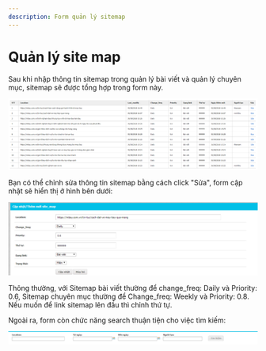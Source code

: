 ```yaml
---
description: Form quản lý sitemap
---
```


# Quản lý site map

Sau khi nhập thông tin sitemap trong quản lý bài viết và quản lý chuyên mục, sitemap sẽ được tổng hợp trong form này.

![H&#xEC;nh 1: Th&#xF4;ng tin sitemap](../../../.gitbook/assets/image%20%2811%29.png)

Bạn có thể chỉnh sửa thông tin sitemap bằng cách click "Sửa", form cập nhật sẽ hiển thị ở hình bên dưới:

![H&#xEC;nh 2: C&#x1EAD;p nh&#x1EAD;t th&#xF4;ng tin Sitemap](../../../.gitbook/assets/image%20%2872%29.png)

Thông thường, với Sitemap bài viết thường để change\_freq: Daily và Priority: 0.6, Sitemap chuyên mục thường để Change\_freq: Weekly và Priority: 0.8. Nếu muốn để link sitemap lên đầu thì chỉnh thứ tự.

Ngoài ra, form còn chức năng search thuận tiện cho việc tìm kiếm:

![H&#xEC;nh 3: Ch&#x1EE9;c n&#x103;ng search Sitemap](../../../.gitbook/assets/image%20%2837%29.png)

